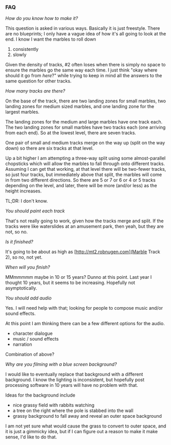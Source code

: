 
###  FAQ

*How do you know how to make it?*

This question is asked in various ways.  Basically it is just freestyle.  There are no blueprints; I only have a vague idea of how it's all going to look at the end.  I know I want the marbles to roll down

1. consistently
2. slowly

Given the density of tracks, #2 often loses when there is simply no space to ensure the marbles go the same way each time.   I just think "okay where should it go from *here*?" while trying to keep in mind all the answers to the same question for other tracks.

*How many tracks are there?*

On the base of the track, there are two landing zones for small marbles, two landing zones for medium sized marbles, and one landing zone for the largest marbles.

The landing zones for the medium and large marbles have one track each.  The two landing zones for small marbles have two tracks each (one arriving from each end).  So at the lowest level, there are seven tracks.

One pair of small and medium tracks merge on the way up (split on the way down) so there are six tracks at that level.

Up a bit higher I am attempting a three-way split using some almost-parallel chopsticks which will allow the marbles to fall through onto different tracks.  Assuming I can get that working, at that level there will be two-fewer tracks, so just four tracks, but immediately above that split, the marbles will come in from two different directions.  So there are 5 or 7 or 6 or 4 or 5 tracks depending on the level, and later, there will be more (and/or less) as the height increases.

TL;DR: I don't know.

*You should paint each track*

That's not really going to work, given how the tracks merge and split.  If the tracks were like waterslides at an amusement park, then yeah, but they are not, so no.

*Is it finished?*

It's going to be about as high as [http://mt2.robnugen.com](Marble Track 2), so no, not yet.

*When will you finish?*

MMmmmmm maybe in 10 or 15 years?  Dunno at this point.  Last year I thought 10 years, but it seems to be increasing.  Hopefully not asymptotically.

*You should add audio*

Yes.  I will need help with that; looking for people to compose music and/or sound effects.

At this point I am thinking there can be a few different options for the audio.

* character dialogue
* music / sound effects
* narration

Combination of above?

*Why are you filming with a blue screen background?*

I would like to eventually replace that background with a different background.  I know the lighting is inconsistent, but hopefully post processing software in 10 years will have no problem with that.

Ideas for the background include

* nice grassy field with rabbits watching
* a tree on the right where the pole is stabbed into the wall
* grassy background to fall away and reveal an outer space background

I am not yet sure what would cause the grass to convert to outer space, and it is just a gimmicky idea, but if I can figure out a reason to make it make sense, I'd like to do that.
